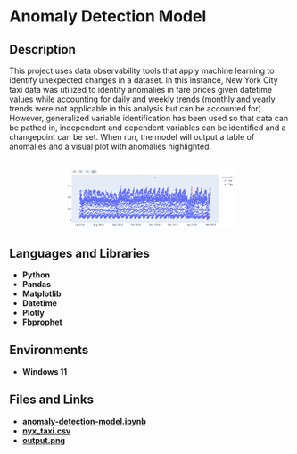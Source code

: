 <h1>Anomaly Detection Model</h1>

<h2>Description</h2>
This project uses data observability tools that apply machine learning to identify unexpected changes in a dataset. In this instance, New York City taxi data was utilized to identify anomalies in fare prices given datetime values while accounting for daily and weekly trends (monthly and yearly trends were not applicable in this analysis but can be accounted for). However, generalized variable identification has been used so that data can be pathed in, independent and dependent variables can be identified and a changepoint can be set. When run, the model will output a table of anomalies and a visual plot with anomalies highlighted.
<br />

<p align="center">
<br />
<img src="https://github.com/andrew-disario/anomaly-detction-model/blob/main/output.png?raw=true" height="60%" width="60%" alt="Anomaly Detection Model"/>
<br />

<h2>Languages and Libraries</h2>

- <b>Python</b> 
- <b>Pandas</b>
- <b>Matplotlib</b>
- <b>Datetime</b>
- <b>Plotly</b>
- <b>Fbprophet</b>

<h2>Environments</h2>

- <b>Windows 11</b> 

<h2>Files and Links</h2>

- <b>[anomaly-detection-model.ipynb](https://github.com/andrew-disario/anomaly-detction-model/blob/main/anomaly-detection-model.ipynb)</b> 
- <b>[nyx_taxi.csv](https://github.com/andrew-disario/anomaly-detction-model/blob/main/nyc_taxi.csv)</b>
- <b>[output.png](https://github.com/andrew-disario/anomaly-detction-model/blob/main/output.png)</b> 
<!--
 ```diff
- text in red
+ text in green
! text in orange
# text in gray
@@ text in purple (and bold)@@
```

--!>
